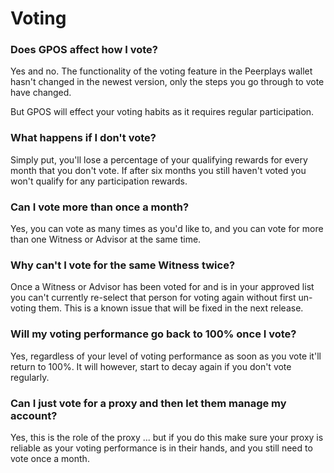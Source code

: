 # Voting

### Does GPOS affect how I vote?

Yes and no. The functionality of the voting feature in the Peerplays wallet hasn't changed in the newest version, only the steps you go through to vote have changed.

But GPOS will effect your voting habits as it requires regular participation.

### What happens if I don't vote?

Simply put, you'll lose a percentage of your qualifying rewards for every month that you don't vote. If after six months you still haven't voted you won't qualify for any participation rewards.

### Can I vote more than once a month?

Yes, you can vote as many times as you'd like to, and you can vote for more than one Witness or Advisor at the same time.

### Why can't I vote for the same Witness twice?

Once a Witness or Advisor has been voted for and is in your approved list you can't currently re-select that person for voting again without first un-voting them. This is a known issue that will be fixed in the next release.

### Will my voting performance go back to 100% once I vote?

Yes, regardless of your level of voting performance as soon as you vote it'll return to 100%. It will however, start to decay again if you don't vote regularly.

### Can I just vote for a proxy and then let them manage my account?

Yes, this is the role of the proxy ... but if you do this make sure your proxy is reliable as your voting performance is in their hands, and you still need to vote once a month.

